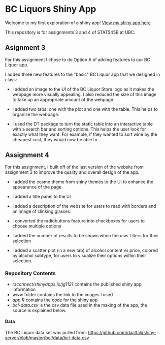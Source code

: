 # BC Liquors Shiny App

Welcome to my first exploration of a shiny app! [View my shiny app here](https://jg1121.shinyapps.io/assignment-b3-jg1121/)

This repository is for assignments 3 and 4 of STAT545B at UBC. 

## Asignment 3

For this assignment I chose to do Option A of adding features to our BC Liquor app.

I added three new features to the "basic" BC Liquor app that we designed in class: 

- I added an image to the UI of the BC Liquor Store logo as it makes the webpage more visually appealing. I also reduced the size of this image to take up an appropriate amount of the webpage. 

- I added two tabs: one with the plot and one with the table. This helps to organize the webpage.

- I used the DT package to turn the static table into an interactive table with a search bar and sorting options. This helps the user look for exactly what they want. For example, if they wanted to sort wine by the cheapest cost, they would now be able to. 

## Assignment 4
For this assignment, I built off of the last version of the website from assignment 3 to improve the quality and overall design of the app.

- I added the cosmo theme from shiny themes to the UI to enhance the appearance of the page 

- I added a title panel to the UI

- I added a description of the website for users to read with borders and an image of clinking glasses.

- I converted the radiobuttons feature into checkboxes for users to choose multiple options

- I added the number of results to be shown when the user filters for their selection

- I added a scatter plot (in a new tab) of alcohol content vs price, colored by alcohol subtype, for users to visualize their options within their selection.


### Repository Contents
- *rsconnect/shinyapps.io/jg1121* contains the published shiny app information
- *www* folder contains the link to the images I used
- *app.R* contains the code for the shiny app
- *bcl-data.csv* is the csv data file used in the making of the app, the source is explained below.


#### Data
The BC Liquor data set was pulled from: https://github.com/daattali/shiny-server/blob/master/bcl/data/bcl-data.csv
